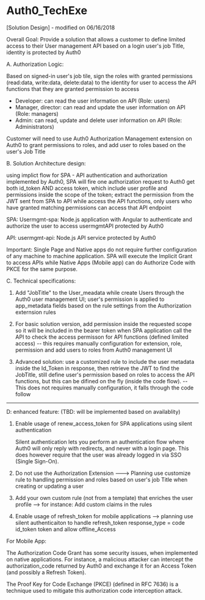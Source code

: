 # Auth0_TechExe

[Solution Design] - modified on 06/16/2018

Overall Goal: Provide a solution that allows a customer to define limited access to their User management API based on a login user's job Title, identity is protected by Auth0

A. Authorization Logic:

Based on signed-in user's job tile, sign the roles with granted permissions (read:data, write:data, delete:data) to the identity for user to access the API functions that they are granted permission to access

 - Developer: can read the user information on API (Role: users)
 - Manager, director:   can read and update the user information on API (Role: managers)
 - Admin:     can read, update and delete user information on API (Role: Administrators)

Customer will need to use Auth0 Authorization Management extension on Auth0 to grant permissions to roles, and add user to roles based on the user's Job Title

B. Solution Architecture design:

using implict flow for SPA - API authentication and authorization implemented by Auth0, SPA will fire one authorization request to Auth0 get both id_token AND access token, which include user profile and permissions inside the scope of the token; extract the permission from the JWT sent from SPA to API while access the API functions, only users who have granted matching permissions can access that API endpoint  

SPA:   Usermgmt-spa:  Node.js application with Angular to authenticate and authorize the user to access usermgmtAPI protected by Auth0 

API:   usermgmt-api:  Node.js API service protected by Auth0

Important: Single Page and Native apps do not require further configuration of any machine to machine application. SPA will execute the Implicit Grant to access APIs while Native Apps (Mobile app) can do Authorize Code with PKCE for the same purpose.

C. Technical specifications:

1. Add "JobTitle" to the User_meadata while create Users through the Auth0 user management UI; user's permission is applied to app_metadata fields based on the rule settings from 
   the Authorization externsion rules

2. For basic solution version, add permission inside the requested scope so it will be included in the bearer token when SPA application call the API to check the access permisson for API functions (defined limited access) -- this requires manually configuration for extension, role, permission and add users to roles from Auth0 management UI

3. Advanced solution: use a customized rule to include the user metadata inside the Id_Token in response, then retrieve the JWT to find the JobTitle, still define user's permission based on roles to access the API functions, but this can be difined on the fly (inside the code flow). -- This does not requires manually configuration, it falls through the code follow

******************************************************

D: enhanced feature: (TBD: will be implemented based on availablity)

1. Enable usage of renew_access_token for SPA applications using silent authentication 

   Silent authentication lets you perform an authentication flow where Auth0 will only reply with redirects, and never with a login page. This does however require that the user was already logged in via SSO (Single Sign-On).

2. Do not use the Authorization Extension ---> Planning use customize rule to handling permission and roles based on user's job Title when creating or updating a user 

3. Add your own custom rule (not from a template) that enriches the user profile --> for instance: Add custom claims in the rules

4. Enable usage of refresh_token for mobile applications --> planning use silent authenticaiton to handle refresh_token  response_type = code id_token token and allow offline_Access

For Mobile App:

The Authorization Code Grant has some security issues, when implemented on native applications. For instance, a malicious attacker can intercept the authorization_code returned by Auth0 and exchange it for an Access Token (and possibly a Refresh Token).

The Proof Key for Code Exchange (PKCE) (defined in RFC 7636) is a technique used to mitigate this authorization code interception attack.